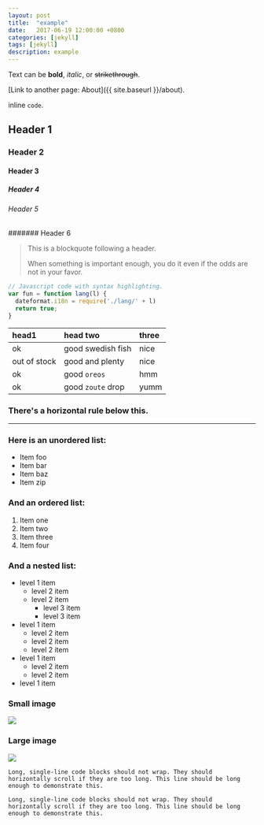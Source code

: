 ```yaml
---
layout: post
title:  "example"
date:   2017-06-19 12:00:00 +0800
categories: [jekyll]
tags: [jekyll]
description: example
---
```


Text can be **bold**, _italic_, or <del>strikethrough</del>.

[Link to another page: About]({{ site.baseurl }}/about).

inline `code`.

## Header 1

### Header 2

#### Header 3

##### Header 4

###### Header 5

####### Header 6

> This is a blockquote following a header.
>
> When something is important enough, you do it even if the odds are not in your favor.


~~~ js
// Javascript code with syntax highlighting.
var fun = function lang(l) {
  dateformat.i18n = require('./lang/' + l)
  return true;
}
~~~


| head1        | head two          | three |
|:-------------|:------------------|:------|
| ok           | good swedish fish | nice  |
| out of stock | good and plenty   | nice  |
| ok           | good `oreos`      | hmm   |
| ok           | good `zoute` drop | yumm  |


### There's a horizontal rule below this.

* * *

### Here is an unordered list:

*   Item foo
*   Item bar
*   Item baz
*   Item zip

### And an ordered list:

1.  Item one
1.  Item two
1.  Item three
1.  Item four

### And a nested list:

- level 1 item
  - level 2 item
  - level 2 item
    - level 3 item
    - level 3 item
- level 1 item
  - level 2 item
  - level 2 item
  - level 2 item
- level 1 item
  - level 2 item
  - level 2 item
- level 1 item

### Small image

![](https://assets-cdn.github.com/images/icons/emoji/octocat.png)

### Large image

![](https://guides.github.com/activities/hello-world/branching.png)


~~~
Long, single-line code blocks should not wrap. They should horizontally scroll if they are too long. This line should be long enough to demonstrate this.
~~~

```
Long, single-line code blocks should not wrap. They should horizontally scroll if they are too long. This line should be long enough to demonstrate this.
```
